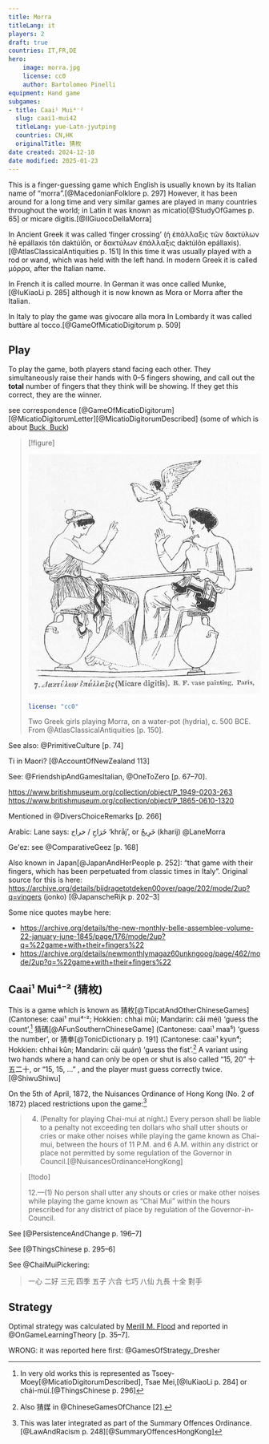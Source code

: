 ```yaml
---
title: Morra
titleLang: it
players: 2
draft: true
countries: IT,FR,DE
hero:
    image: morra.jpg
    license: cc0
    author: Bartolomeo Pinelli
equipment: Hand game
subgames:
- title: Caai¹ Mui⁴⁻²
  slug: caai1-mui42
  titleLang: yue-Latn-jyutping
  countries: CN,HK
  originalTitle: 猜枚
date created: 2024-12-18
date modified: 2025-01-23
---
```


This is a finger-guessing game which English is usually known by its Italian name of “<span class="aka" lang="it">morra</span>”.[@MacedonianFolklore p. 297] However, it has been around for a long time and very similar games are played in many countries throughout the world; in Latin it was known as <span lang="la" class="aka">micatio</span>[@StudyOfGames p.  65] or <span lang="la" class="aka">micare digitis</span>.[@IlGiuocoDellaMorra]

In Ancient Greek it was called ‘finger crossing’ (<span lang="el-polyton" class="aka">ἡ ἐπάλλαξις τῶν δακτύλων</span> <span lang="el-Latn-polyton" class="aka">hē epállaxis tôn daktúlōn</span>, or <span lang="el-polyton" class="aka">δακτύλων ἐπάλλαξις</span> <span lang="el-Latn-polyton" class="aka">daktúlōn epállaxis</span>).[@AtlasClassicalAntiquities p. 151] In this time it was usually played with a rod or wand, which was held with the left hand. In modern Greek it is called <span lang="el" class="aka">μόρρα</span>, after the Italian name.

In French it is called <span lang="fr" class="aka">mourre</span>. In German it was once called <span lang="de" class="aka">Munke</span>,[@IuKiaoLi p. 285] although it is now known as <span lang="de" class="aka">Mora</span> or <span lang="de" class="aka">Morra</span> after the Italian.

In Italy to play the game was <span lang="it">givocare alla mora</span>
In Lombardy it was called <span lang="lmo" class="aka">buttàre al tocco</span>.[@GameOfMicatioDigitorum p. 509]

## Play

To play the game, both players stand facing each other. They simultaneously raise their hands with 0–5 fingers showing, and call out the **total** number of fingers that they think will be showing. If they get this correct, they are the winner.

see correspondence [@GameOfMicatioDigitorum] [@MicatioDigitorumLetter][@MicatioDigitorumDescribed] (some of which is about [Buck, Buck](games/buck-buck/buck-buck.md))

> [!figure]
>
> ![](morra_vase.jpg)
>
> ```yaml
> license: "cc0"
> ```
>
> Two Greek girls playing Morra, on a water-pot (<span lang="grc-Latn">hydria</span>), <abbr>c.</abbr> 500 <abbr>BCE</abbr>. From @AtlasClassicalAntiquities [p. 150].


See also: @PrimitiveCulture [p. 74]

Ti in Maori? [@AccountOfNewZealand 113]

See: @FriendshipAndGamesItalian, @OneToZero [p. 67–70].

https://www.britishmuseum.org/collection/object/P_1949-0203-263
https://www.britishmuseum.org/collection/object/P_1865-0610-1320

Mentioned in @DiversChoiceRemarks [p. 266]

Arabic: Lane says: خَرَاجِ / خراج ‘khrāj’, or <span lang="ar" class="aka">خَرِيجٌ</span> (<span lang="ar-Latn" class="aka">kharij</span>)
@LaneMorra

Ge'ez: see @ComparativeGeez [p. 168]

Also known in Japan[@JapanAndHerPeople p. 252]: “that game with their fingers, which has been perpetuated from classic times in Italy”. Original source for this is here: https://archive.org/details/bijdragetotdeken00over/page/202/mode/2up?q=vingers (jonko) [@JapanscheRijk p. 202–3]

Some nice quotes maybe here:
- https://archive.org/details/the-new-monthly-belle-assemblee-volume-22-january-june-1845/page/176/mode/2up?q=%22game+with+their+fingers%22
- https://archive.org/details/newmonthlymagaz60unkngoog/page/462/mode/2up?q=%22game+with+their+fingers%22

## <span lang="yue-Latn-jyutping" class="aka">Caai¹ Mui⁴⁻²</span> (<span lang="yue" class="aka">猜枚</span>)

This is a game which is known as <span lang="zh" class="aka">猜枚</span>[@TipcatAndOtherChineseGames] (Cantonese: <span lang="yue-Latn-jyutping" class="aka">caai¹ mui⁴⁻²</span>; Hokkien: <span lang="nan-Latn" class="aka">chhai mûi</span>; Mandarin: <span lang="cmn-Latn-pinyin" class="aka">cāi méi</span>) ‘guess the count’,[^fn0] <span lang="yue" class="aka">猜碼</span>[@AFunSouthernChineseGame] (Cantonese: <span class="aka" lang="yue-Latn-jyutping">caai¹ maa⁵</span>) ‘guess the number’, or <span lang="zh" class="aka">猜拳</span>[@TonicDictionary p. 191] (Cantonese: <span lang="yue-Latn-jyutping" class="aka">caai¹ kyun⁴</span>; Hokkien: <span lang="nan-Latn" class="aka">chhai kûn</span>; Mandarin: <span class="aka" lang="cmn-Latn-pinyin">cāi quán</span>) ‘guess the fist’.[^fn1] A variant using two hands where a hand can only be open or shut is also called “15, 20” <span lang="zh" class="aka">十五二十</span>, or “15, 15, …” , and the player must guess correctly twice.[@ShiwuShiwu]

[^fn0]: In very old works this is represented as <span lang="yue-Latn" class="aka">Tsoey-Moey</span>[@MicatioDigitorumDescribed], <span lang="yue-Latn" class="aka">Tsae Mei</span>,[@IuKiaoLi p. 284] or <span lang="yue-Latn" class="aka">chái-múí</span>.[@ThingsChinese p. 296]

[^fn1]: Also <span lang="zh" class="aka">猜媒</span> in @ChineseGamesOfChance [2].

On the 5th of April, 1872, the Nuisances Ordinance of Hong Kong (No. 2 of 1872) placed restrictions upon the game:[^fn2]

[^fn2]: This was later integrated as part of the Summary Offences Ordinance.[@LawAndRacism p. 248][@SummaryOffencesHongKong]

> 4. (Penalty for playing Chai-mui at night.) Every person shall be liable to a penalty not exceeding ten dollars who shall utter shouts or cries or make other noises while playing the game known as Chai-mui, between the hours of 11 P.M. and 6 A.M. within any district or place not permitted by some regulation of the Governor in Council.[@NuisancesOrdinanceHongKong]

> [!todo]
>
> 12.—(1) No person shall utter any shouts or cries or make other noises while playing the game known as “<span class="aka" lang="yue-Latn">Chai Mui</span>” within the hours prescribed for any district of place by regulation of the Governor-in-Council.

See [@PersistenceAndChange p. 196–7]

See [@ThingsChinese p. 295–6]

See @ChaiMuiPickering:

<blockquote lang="zh">
一心
二好
三元
四季
五子
六合
七巧
八仙
九長
十全
對手
</blockquote>


## Strategy

Optimal strategy was calculated by [Merill M.
Flood](https://en.wikipedia.org/wiki/Merrill_M._Flood) and reported in
@OnGameLearningTheory [p. 35–7].

WRONG: it was reported here first: @GamesOfStrategy_Dresher
